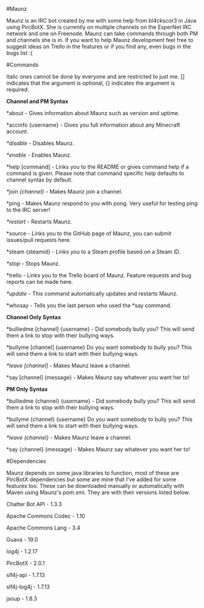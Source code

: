 #Maunz

Maunz is an IRC bot created by me with some help from bl4ckscor3 in Java using PircBotX. She is currently on multiple channels on the EsperNet IRC network and one on Freenode. Maunz can take commands through both PM and channels she is in. If you want to help Maunz development feel free to suggest ideas on Trello in the features or if you find any, even bugs in the bugs list :(

#Commands

Italic ones cannot be done by everyone and are restricted to just me. [] indicates that the argument is optional, {} indicates the argument is required.

__Channel and PM Syntax__
 
*about - Gives information about Maunz such as version and uptime.
 
*accinfo {username} - Gives you full information about any Minecraft account.
 
_*disable_ - Disables Maunz.
 
_*enable_ - Enables Maunz.

*help [command] - Links you to the README or gives command help if a command is given. Please note that command specific help defaults to channel syntax by default.

_*join {channel}_ - Makes Maunz join a channel.

*ping - Makes Maunz respond to you with pong. Very useful for testing ping to the IRC server!

_*restart_ - Restarts Maunz.
 
*source - Links you to the GitHub page of Maunz, you can submit issues/pull requests here.

*steam {steamid} - Links you to a Steam profile based on a Steam ID.

_*stop_ - Stops Maunz.

*trello - Links you to the Trello board of Maunz. Feature requests and bug reports can be made here.

_*update_ - This command automatically updates and restarts Maunz.

*whosay - Tells you the last person who used the *say command.

__Channel Only Syntax__

*bulliedme [channel] {username} - Did somebody bully you? This will send them a link to stop with their bullying ways.

*bullyme [channel] {username} Do you want somebody to bully you? This will send them a link to start with their bullying ways.

_*leave [channel]_ - Makes Maunz leave a channel.

*say [channel] {message} - Makes Maunz say whatever you want her to!

__PM Only Syntax__

*bulliedme {channel} {username} - Did somebody bully you? This will send them a link to stop with their bullying ways.

*bullyme {channel} {username} Do you want somebody to bully you? This will send them a link to start with their bullying ways.

_*leave {channel}_ - Makes Maunz leave a channel.

*say {channel} {message} - Makes Maunz say whatever you want her to!

#Dependencies

Maunz depends on some java libraries to function, most of these are PircBotX dependencies but some are mine that I've added for some features too. These can be downloaded manually or automatically with Maven using Maunz's pom.xml. They are with their versions listed below.

Chatter Bot API - 1.3.3

Apache Commons Codec - 1.10

Apache Commons Lang - 3.4

Guava - 19.0

log4j - 1.2.17

PircBotX - 2.0.1

slf4j-api - 1.7.13

slf4j-log4j - 1.7.13

jsoup - 1.8.3
